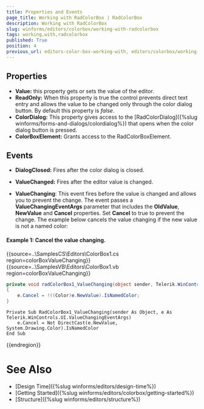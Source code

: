 ```yaml
---
title: Properties and Events
page_title: Working with RadColorBox | RadColorBox
description: Working with RadColorBox
slug: winforms/editors/colorbox/working-with-radcolorbox
tags: working,with,radcolorbox
published: True
position: 4
previous_url: editors-color-box-working-with, editors/colorbox/working-with-radcolorbox
---
```


## Properties

* __Value:__ this property gets or sets the value of the editor.
* __ReadOnly:__ When this property is true the control prevents direct text entry and allows the value to be changed only through the color dialog button. By default this property is *false*.
* __ColorDialog:__ This property gives access to the [RadColorDialog]({%slug winforms/forms-and-dialogs/colordialog%}) that opens when the color dialog button is pressed.
* __ColorBoxElement:__ Grants access to the RadColorBoxElement.

## Events

* __DialogClosed:__ Fires after the color dialog is closed.

* __ValueChanged:__ Fires after the editor value is changed.

* __ValueChanging__: This event fires before the value is changed and allows you to prevent the change. The event passes a __ValueChangingEventArgs__ parameter that includes the __OldValue__, __NewValue__ and __Cancel__ properties. Set __Cancel__ to true to prevent the change. The example below cancels the value changing if the new value is not a named color:

#### Example 1: Cancel the value changing. 

{{source=..\SamplesCS\Editors\ColorBox1.cs region=colorBoxValueChanging}} 
{{source=..\SamplesVB\Editors\ColorBox1.vb region=colorBoxValueChanging}} 

````C#
private void radColorBox1_ValueChanging(object sender, Telerik.WinControls.UI.ValueChangingEventArgs e)
{
    e.Cancel = !((Color)e.NewValue).IsNamedColor;
}

````
````VB.NET
Private Sub RadColorBox1_ValueChanging(sender As Object, e As Telerik.WinControls.UI.ValueChangingEventArgs)
    e.Cancel = Not DirectCast(e.NewValue, System.Drawing.Color).IsNamedColor
End Sub

````

{{endregion}} 

# See Also

* [Design Time]({%slug winforms/editors/design-time%})
* [Getting Started]({%slug winforms/editors/colorbox/getting-started%})
* [Structure]({%slug winforms/editors/structure%})
 
